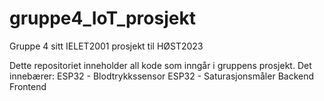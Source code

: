 # gruppe4_IoT_prosjekt
Gruppe 4 sitt IELET2001 prosjekt til HØST2023

Dette repositoriet inneholder all kode som inngår i gruppens prosjekt. 
Det innebærer:
ESP32 - Blodtrykkssensor 
ESP32 - Saturasjonsmåler
Backend
Frontend
